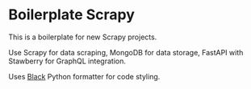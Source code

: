 # Boilerplate Scrapy

This is a boilerplate for new Scrapy projects.

Use Scrapy for data scraping, MongoDB for data storage, FastAPI with Stawberry for GraphQL integration.

Uses [Black](https://github.com/psf/black) Python formatter for code styling.
